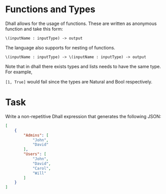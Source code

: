 # Functions and Types

Dhall allows for the usage of functions. These are written as anonymous function and take this form:

`\(inputName : inputType) -> output` 

The language also supports for nesting of functions.

`\(inputName : inputType) -> \(inputName : inputType) -> output` 

Note that in dhall there exists types and lists needs to have the same type. For example,

`[1, True]` would fail since the types are Natural and Bool respectively. 

# Task


Write a non-repetitive Dhall expression that generates the following JSON:

```json
[
    {
        "Admins": [
            "John",
            "David"
        ],
        "Users": [
            "John",
            "David",
            "Carol",
            "Will"
        ]
    }
]
```

